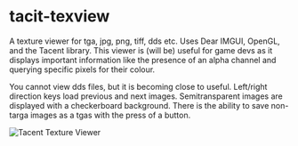 # tacit-texview
A texture viewer for tga, jpg, png, tiff, dds etc. Uses Dear IMGUI, OpenGL, and the Tacent library. This viewer is (will be) useful for game devs as it displays important information like the presence of an alpha channel and querying specific pixels for their colour.

You cannot view dds files, but it is becoming close to useful. Left/right direction keys load previous and next images. Semitransparent images are displayed with a checkerboard background. There is the ability to save non-targa images as a tgas with the press of a button. 

![Tacent Texture Viewer](https://raw.githubusercontent.com/bluescan/tacit-texview/master/Screenshots/TextureViewerScreenshot.png)

